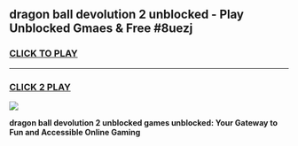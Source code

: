 
## dragon ball devolution 2 unblocked - Play Unblocked Gmaes & Free #8uezj
<h3>
<a href="https://news.freeplayer.one?title=dragon_ball_devolution_2_unblocked&ref=24F">CLICK TO PLAY</a></h3>
<hr>

<h3>
<a href="https://news.freeplayer.one?title=dragon_ball_devolution_2_unblocked&ref=24F">CLICK 2 PLAY</a>
  
</h3>

<a href="https://news.freeplayer.one?title=dragon_ball_devolution_2_unblocked&ref=24F/"><img src="https://clearcache.store/games.png"></a>


**dragon ball devolution 2 unblocked games unblocked: Your Gateway to Fun and Accessible Online Gaming**
